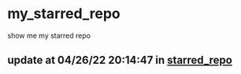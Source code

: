 # my_starred_repo
show me my starred repo

update at 04/26/22 20:14:47 in [starred_repo](./index.html)
---

